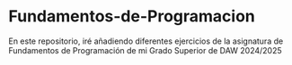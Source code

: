 # Fundamentos-de-Programacion
En este repositorio, iré añadiendo diferentes ejercicios de la asignatura de Fundamentos de Programación de mi Grado Superior de DAW 2024/2025
